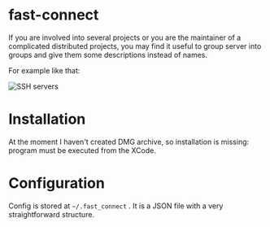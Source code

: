 fast-connect
============

If you are involved into several projects or you are the maintainer
of a complicated distributed projects, you may find it useful to
group server into groups and give them some descriptions instead of names.

For example like that:

![SSH servers](http://img-fotki.yandex.ru/get/6607/57036399.1/0_74509_e20021e9_L.jpg)

# Installation

At the moment I haven't created DMG archive, so installation is missing:
program must be executed from the XCode.

# Configuration

Config is stored at `~/.fast_connect` . It is a JSON file with a very
straightforward structure.
